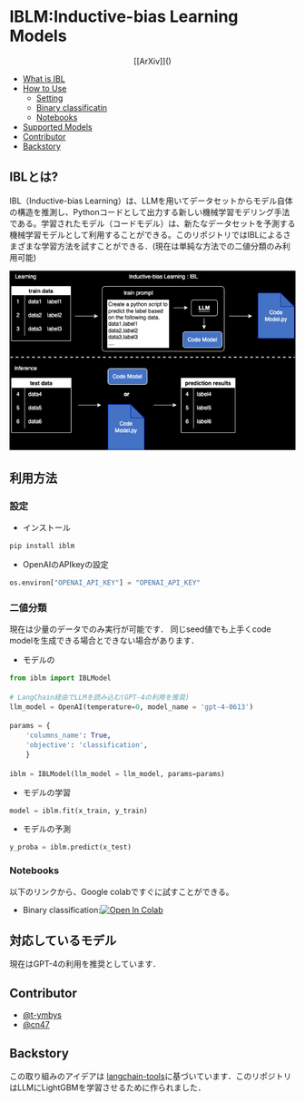# IBLM:Inductive-bias Learning Models
<div align="center">
[[ArXiv]]()
</div>

- [What is IBL](#what-is-ibl)
- [How to Use](#how-to-use)
    - [Setting](#setting)
    - [Binary classificatin](#binary-classification)
    - [Notebooks](#notebooks)
- [Supported Models](#supported-models)
- [Contributor](#contributor)
- [Backstory](#backstory)



## IBLとは?
IBL（Inductive-bias Learning）は、LLMを用いてデータセットからモデル自体の構造を推測し、Pythonコードとして出力する新しい機械学習モデリング手法である。学習されたモデル（コードモデル）は、新たなデータセットを予測する機械学習モデルとして利用することができる。このリポジトリではIBLによるさまざまな学習方法を試すことができる．(現在は単純な方法での二値分類のみ利用可能)

![ibl](./images/ibl.png)


## 利用方法

### 設定

* インストール
```python
pip install iblm
```
* OpenAIのAPIkeyの設定 
```python
os.environ["OPENAI_API_KEY"] = "OPENAI_API_KEY"
```

### 二値分類
現在は少量のデータでのみ実行が可能です．
同じseed値でも上手くcode modelを生成できる場合とできない場合があります．
* モデルの
```python
from iblm import IBLModel

# LangChain経由でLLMを読み込む(GPT-4の利用を推奨)
llm_model = OpenAI(temperature=0, model_name = 'gpt-4-0613')

params = {
    'columns_name': True,
    'objective': 'classification',
    }

iblm = IBLModel(llm_model = llm_model, params=params)
```

* モデルの学習
```python
model = iblm.fit(x_train, y_train)
```

* モデルの予測
```python
y_proba = iblm.predict(x_test)
```

### Notebooks
以下のリンクから、Google colabですぐに試すことができる。
- Binary classification:[![Open In Colab](https://colab.research.google.com/assets/colab-badge.svg)](https://colab.research.google.com/github/fuyu-quant/IBLM/blob/main/examples/iblmodel/iblmodel_titanic.ipynb)


## 対応しているモデル
現在はGPT-4の利用を推奨としています．


## Contributor
- [@t-ymbys](https://github.com/t-ymbys)
- [@cn47](https://github.com/cn47)


## Backstory
この取り組みのアイデアは [langchain-tools](https://github.com/fuyu-quant/langchain-tools)に基づいています．このリポジトリはLLMにLightGBMを学習させるために作られました．